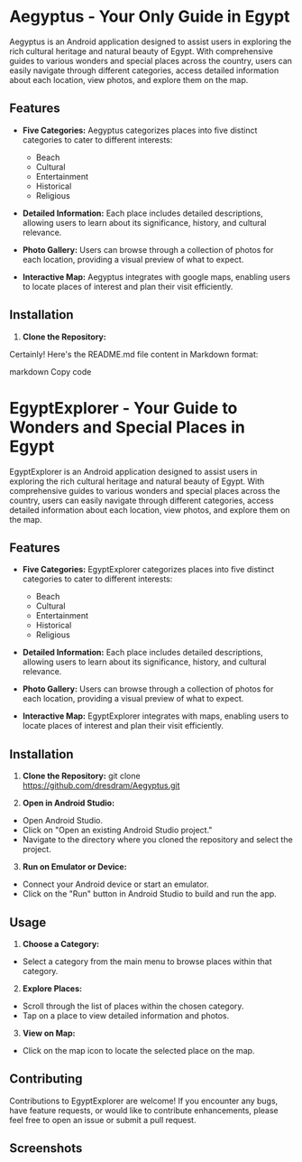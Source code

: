 # Aegyptus - Your Only Guide in Egypt

Aegyptus is an Android application designed to assist users in exploring the rich cultural heritage and natural beauty of Egypt. With comprehensive guides to various wonders and special places across the country, users can easily navigate through different categories, access detailed information about each location, view photos, and explore them on the map.

## Features

- **Five Categories:** Aegyptus categorizes places into five distinct categories to cater to different interests:
  - Beach
  - Cultural
  - Entertainment
  - Historical
  - Religious

- **Detailed Information:** Each place includes detailed descriptions, allowing users to learn about its significance, history, and cultural relevance.

- **Photo Gallery:** Users can browse through a collection of photos for each location, providing a visual preview of what to expect.

- **Interactive Map:** Aegyptus integrates with google maps, enabling users to locate places of interest and plan their visit efficiently.

## Installation

1. **Clone the Repository:**

Certainly! Here's the README.md file content in Markdown format:

markdown
Copy code
# EgyptExplorer - Your Guide to Wonders and Special Places in Egypt

EgyptExplorer is an Android application designed to assist users in exploring the rich cultural heritage and natural beauty of Egypt. With comprehensive guides to various wonders and special places across the country, users can easily navigate through different categories, access detailed information about each location, view photos, and explore them on the map.

## Features

- **Five Categories:** EgyptExplorer categorizes places into five distinct categories to cater to different interests:
  - Beach
  - Cultural
  - Entertainment
  - Historical
  - Religious

- **Detailed Information:** Each place includes detailed descriptions, allowing users to learn about its significance, history, and cultural relevance.

- **Photo Gallery:** Users can browse through a collection of photos for each location, providing a visual preview of what to expect.

- **Interactive Map:** EgyptExplorer integrates with maps, enabling users to locate places of interest and plan their visit efficiently.

## Installation

1. **Clone the Repository:** 
git clone https://github.com/dresdram/Aegyptus.git
 
2. **Open in Android Studio:** 
- Open Android Studio.
- Click on "Open an existing Android Studio project."
- Navigate to the directory where you cloned the repository and select the project.

3. **Run on Emulator or Device:** 
- Connect your Android device or start an emulator.
- Click on the "Run" button in Android Studio to build and run the app.

## Usage

1. **Choose a Category:** 
- Select a category from the main menu to browse places within that category.

2. **Explore Places:** 
- Scroll through the list of places within the chosen category.
- Tap on a place to view detailed information and photos.

3. **View on Map:** 
- Click on the map icon to locate the selected place on the map.

## Contributing

Contributions to EgyptExplorer are welcome! If you encounter any bugs, have feature requests, or would like to contribute enhancements, please feel free to open an issue or submit a pull request.

## Screenshots



